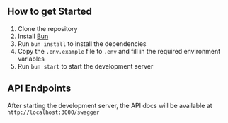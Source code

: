 ## How to get Started

1. Clone the repository
2. Install [Bun](https://bun.sh)
3. Run `bun install` to install the dependencies
4. Copy the `.env.example` file to `.env` and fill in the required environment variables
5. Run `bun start` to start the development server

## API Endpoints

After starting the development server, the API docs will be available at `http://localhost:3000/swagger`
